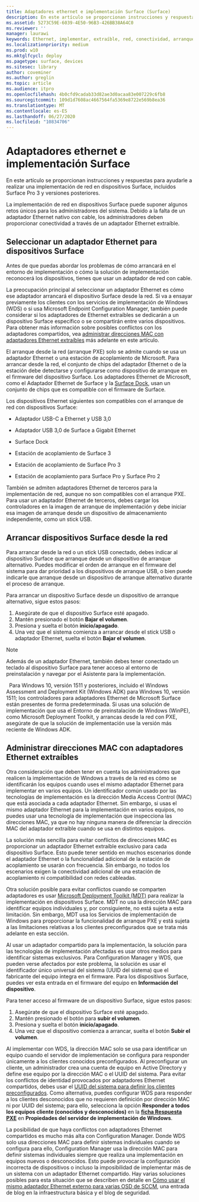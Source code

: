 ```yaml
---
title: Adaptadores ethernet e implementación Surface (Surface)
description: En este artículo se proporcionan instrucciones y respuestas que te ayudarán a realizar una implementación de red en dispositivos Surface.
ms.assetid: 5273C59E-6039-4E50-96B3-426BB38A64C0
ms.reviewer: ''
manager: laurawi
keywords: Ethernet, implementar, extraíble, red, conectividad, arranque, firmware, dispositivo, adaptador, arranque PXE, USB
ms.localizationpriority: medium
ms.prod: w10
ms.mktglfcycl: deploy
ms.pagetype: surface, devices
ms.sitesec: library
author: coveminer
ms.author: greglin
ms.topic: article
ms.audience: itpro
ms.openlocfilehash: 4b0cfd9cadab33d82ae3d0acaa83e007229c6fb8
ms.sourcegitcommit: 109d1d7608ac4667564fa5369e8722e569b8ea36
ms.translationtype: MT
ms.contentlocale: es-ES
ms.lasthandoff: 06/27/2020
ms.locfileid: "10834706"
---
```

# Adaptadores ethernet e implementación Surface


En este artículo se proporcionan instrucciones y respuestas para ayudarle a realizar una implementación de red en dispositivos Surface, incluidos Surface Pro 3 y versiones posteriores.

La implementación de red en dispositivos Surface puede suponer algunos retos únicos para los administradores del sistema. Debido a la falta de un adaptador Ethernet nativo con cable, los administradores deben proporcionar conectividad a través de un adaptador Ethernet extraíble.

##  <a name="select-an-ethernet-adapter-for-surface-devices"></a>Seleccionar un adaptador Ethernet para dispositivos Surface


Antes de que puedas abordar los problemas de cómo arrancará en el entorno de implementación o cómo la solución de implementación reconocerá los dispositivos, tienes que usar un adaptador de red con cable.

La preocupación principal al seleccionar un adaptador Ethernet es cómo ese adaptador arrancará el dispositivo Surface desde la red. Si va a ensayar previamente los clientes con los servicios de implementación de Windows (WDS) o si usa Microsoft Endpoint Configuration Manager, también puede considerar si los adaptadores de Ethernet extraíbles se dedicarán a un dispositivo Surface específico o se compartirán entre varios dispositivos. Para obtener más información sobre posibles conflictos con los adaptadores compartidos, vea [administrar direcciones MAC con adaptadores Ethernet extraíbles](#manage-mac-addresses) más adelante en este artículo.

El arranque desde la red (arranque PXE) solo se admite cuando se usa un adaptador Ethernet o una estación de acoplamiento de Microsoft. Para arrancar desde la red, el conjunto de chips del adaptador Ethernet o de la estación debe detectarse y configurarse como dispositivo de arranque en el firmware del dispositivo Surface. Los adaptadores Ethernet de Microsoft, como el Adaptador Ethernet de Surface y la [Surface Dock](https://www.microsoft.com/surface/accessories/surface-dock), usan un conjunto de chips que es compatible con el firmware de Surface.

Los dispositivos Ethernet siguientes son compatibles con el arranque de red con dispositivos Surface:

-   Adaptador USB-C a Ethernet y USB 3,0

-   Adaptador USB 3,0 de Surface a Gigabit Ethernet

-   Surface Dock

-   Estación de acoplamiento de Surface 3

-   Estación de acoplamiento de Surface Pro 3

-   Estación de acoplamiento para Surface Pro y Surface Pro 2

También se admiten adaptadores Ethernet de terceros para la implementación de red, aunque no son compatibles con el arranque PXE. Para usar un adaptador Ethernet de terceros, debes cargar los controladores en la imagen de arranque de implementación y debe iniciar esa imagen de arranque desde un dispositivo de almacenamiento independiente, como un stick USB.

##  <a name="boot-surface-devices-from-the-network"></a>Arrancar dispositivos Surface desde la red

Para arrancar desde la red o un stick USB conectado, debes indicar al dispositivo Surface que arranque desde un dispositivo de arranque alternativo. Puedes modificar el orden de arranque en el firmware del sistema para dar prioridad a los dispositivos de arranque USB, o bien puede indicarle que arranque desde un dispositivo de arranque alternativo durante el proceso de arranque.

Para arrancar un dispositivo Surface desde un dispositivo de arranque alternativo, sigue estos pasos:

1.  Asegúrate de que el dispositivo Surface esté apagado.
2.  Mantén presionado el botón **Bajar el volumen**.
3.  Presiona y suelta el botón **inicio/apagado**.
4.  Una vez que el sistema comienza a arrancar desde el stick USB o adaptador Ethernet, suelta el botón **Bajar el volumen**.

>[!NOTE]
>Además de un adaptador Ethernet, también debes tener conectado un teclado al dispositivo Surface para tener acceso al entorno de preinstalación y navegar por el Asistente para la implementación.

 
Para Windows 10, versión 1511 y posteriores, incluido el Windows Assessment and Deployment Kit (Windows ADK) para Windows 10, versión 1511; los controladores para adaptadores Ethernet de Microsoft Surface están presentes de forma predeterminada. Si usas una solución de implementación que usa el Entorno de preinstalación de Windows (WinPE), como Microsoft Deployment Toolkit, y arrancas desde la red con PXE, asegúrate de que la solución de implementación use la versión más reciente de Windows ADK.

## <a href="" id="manage-mac-addresses"></a>Administrar direcciones MAC con adaptadores Ethernet extraíbles

Otra consideración que deben tener en cuenta los administradores que realicen la implementación de Windows a través de la red es cómo se identificarán los equipos cuando uses el mismo adaptador Ethernet para implementar en varios equipos. Un identificador común usado por las tecnologías de implementación es la dirección Media Access Control (MAC) que está asociada a cada adaptador Ethernet. Sin embargo, si usas el mismo adaptador Ethernet para la implementación en varios equipos, no puedes usar una tecnología de implementación que inspecciona las direcciones MAC, ya que no hay ninguna manera de diferenciar la dirección MAC del adaptador extraíble cuando se usa en distintos equipos.

La solución más sencilla para evitar conflictos de direcciones MAC es proporcionar un adaptador Ethernet extraíble exclusivo para cada dispositivo Surface. Esto puede tener sentido en muchos escenarios donde el adaptador Ethernet o la funcionalidad adicional de la estación de acoplamiento se usarán con frecuencia. Sin embargo, no todos los escenarios exigen la conectividad adicional de una estación de acoplamiento ni compatibilidad con redes cableadas.

Otra solución posible para evitar conflictos cuando se comparten adaptadores es usar [Microsoft Deployment Toolkit (MDT)](https://technet.microsoft.com/windows/dn475741) para realizar la implementación en dispositivos Surface. MDT no usa la dirección MAC para identificar equipos individuales y, por consiguiente, no está sujeta a esta limitación. Sin embargo, MDT usa los Servicios de implementación de Windows para proporcionar la funcionalidad de arranque PXE y está sujeta a las limitaciones relativas a los clientes preconfigurados que se trata más adelante en esta sección.

Al usar un adaptador compartido para la implementación, la solución para las tecnologías de implementación afectadas es usar otros medios para identificar sistemas exclusivos. Para Configuration Manager y WDS, que pueden verse afectados por este problema, la solución es usar el identificador único universal del sistema (UUID del sistema) que el fabricante del equipo integra en el firmware. Para los dispositivos Surface, puedes ver esta entrada en el firmware del equipo en **Información del dispositivo**.

Para tener acceso al firmware de un dispositivo Surface, sigue estos pasos:

1.  Asegúrate de que el dispositivo Surface esté apagado.
2.  Mantén presionado el botón para **subir el volumen**.
3.  Presiona y suelta el botón **inicio/apagado**.
4.  Una vez que el dispositivo comienza a arrancar, suelta el botón **Subir el volumen**.

Al implementar con WDS, la dirección MAC solo se usa para identificar un equipo cuando el servidor de implementación se configura para responder únicamente a los clientes conocidos preconfigurados. Al preconfigurar un cliente, un administrador crea una cuenta de equipo en Active Directory y define ese equipo por la dirección MAC o el UUID del sistema. Para evitar los conflictos de identidad provocados por adaptadores Ethernet compartidos, debes usar el [UUID del sistema para definir los clientes preconfigurados](https://technet.microsoft.com/library/cc742034). Como alternativa, puedes configurar WDS para responder a los clientes desconocidos que no requieren definición por dirección MAC ni por UUID del sistema; para ello, selecciona la opción **Responder a todos los equipos cliente (conocidos y desconocidos)** en la [**ficha Respuesta PXE**](https://technet.microsoft.com/library/cc732360) en **Propiedades del servidor de implementación de Windows**.

La posibilidad de que haya conflictos con adaptadores Ethernet compartidos es mucho más alta con Configuration Manager. Donde WDS solo usa direcciones MAC para definir sistemas individuales cuando se configura para ello, Configuration Manager usa la dirección MAC para definir sistemas individuales siempre que realiza una implementación en equipos nuevos o desconocidos. Esto puede provocar la configuración incorrecta de dispositivos o incluso la imposibilidad de implementar más de un sistema con un adaptador Ethernet compartido. Hay varias soluciones posibles para esta situación que se describen en detalle en [Cómo usar el mismo adaptador Ethernet externo para varias OSD de SCCM](https://techcommunity.microsoft.com/t5/core-infrastructure-and-security/how-to-use-the-same-external-ethernet-adapter-for-multiple-sccm/ba-p/257374), una entrada de blog en la infraestructura básica y el blog de seguridad.

 

 





